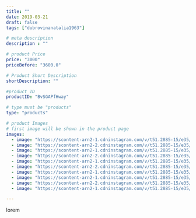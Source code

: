```yaml
---
title: ""
date: 2019-03-21
draft: false
tags: ["dubrovinanatalia1963"]

# meta description
description : ""

# product Price
price: "3000"
priceBefore: "3600.0"

# Product Short Description
shortDescription: ""

#product ID
productID: "BvSGAPfHway"

# type must be "products"
type: "products"

# product Images
# first image will be shown in the product page
images:
  - image: "https://scontent-arn2-1.cdninstagram.com/v/t51.2885-15/e35/53512221_325321025001119_6805641169470276759_n.jpg?se=7&tp=1&_nc_ht=scontent-arn2-1.cdninstagram.com&_nc_cat=111&_nc_ohc=AuQlkRgrcPAAX-rHtAB&ccb=7-4&oh=6c4f305a3a1ad04aade226eb797320b9&oe=60851B7F&ig_cache_key=MjAwNDY5MTE4NDg5NjQ3MTA2Nw%3D%3D.2-ccb7-4"
  - image: "https://scontent-arn2-2.cdninstagram.com/v/t51.2885-15/e35/53117308_360070031260976_5525560785206727776_n.jpg?se=7&tp=1&_nc_ht=scontent-arn2-2.cdninstagram.com&_nc_cat=108&_nc_ohc=No2YuK-qqwQAX-6OWjn&ccb=7-4&oh=09284cb5275d9443caa600c6b65ebf49&oe=60815A60&ig_cache_key=MjAwNDY5MTE4NDkyMTYyNzkwNA%3D%3D.2-ccb7-4"
  - image: "https://scontent-arn2-1.cdninstagram.com/v/t51.2885-15/e35/53243916_129446798185267_5605591810332899697_n.jpg?tp=1&_nc_ht=scontent-arn2-1.cdninstagram.com&_nc_cat=107&_nc_ohc=mW5WGENfo6IAX_6lmu3&ccb=7-4&oh=da0b593421284a36af17c7df590e48ce&oe=6082006A&ig_cache_key=MjAwNDY5MTE4NDg4ODI5ODgyNw%3D%3D.2-ccb7-4"
  - image: "https://scontent-arn2-2.cdninstagram.com/v/t51.2885-15/e35/53529408_624876491318948_8988040826356876071_n.jpg?tp=1&_nc_ht=scontent-arn2-2.cdninstagram.com&_nc_cat=108&_nc_ohc=nXV57pHtTzEAX_t8Krj&ccb=7-4&oh=ac6b6a56469d837ccbbf8348acad98d6&oe=6082E9E1&ig_cache_key=MjAwNDY5MTE4NDkwNDk4OTc0Nw%3D%3D.2-ccb7-4"
  - image: "https://scontent-arn2-1.cdninstagram.com/v/t51.2885-15/e35/54210563_339830369983774_9049475448839356831_n.jpg?tp=1&_nc_ht=scontent-arn2-1.cdninstagram.com&_nc_cat=110&_nc_ohc=_ukj36a0BIcAX-mfUIs&ccb=7-4&oh=fe9315e3263f3cd01009ebed6227db6d&oe=60817F49&ig_cache_key=MjAwNDY5MTE4NDk0NzAxNzE1Mg%3D%3D.2-ccb7-4"
  - image: "https://scontent-arn2-2.cdninstagram.com/v/t51.2885-15/e35/53415104_306606339973320_3380571724112169314_n.jpg?tp=1&_nc_ht=scontent-arn2-2.cdninstagram.com&_nc_cat=100&_nc_ohc=3hBuCXOxBdgAX_yAzpM&ccb=7-4&oh=b3e09734dd033044f3a3d86e51f5a83b&oe=60835714&ig_cache_key=MjAwNDY5MTE4NDkzMDA2ODczMQ%3D%3D.2-ccb7-4"
  - image: "https://scontent-arn2-1.cdninstagram.com/v/t51.2885-15/e35/54247466_304725566860387_2891979585125221705_n.jpg?se=8&tp=1&_nc_ht=scontent-arn2-1.cdninstagram.com&_nc_cat=107&_nc_ohc=CuoPeA8f0SEAX-Cp5PG&ccb=7-4&oh=fa0775bf0aec38f51f5348814617da46&oe=6083A285&ig_cache_key=MjAwNDY5MTE4NDkyMTYyNzU0Nw%3D%3D.2-ccb7-4"
  - image: "https://scontent-arn2-1.cdninstagram.com/v/t51.2885-15/e35/53473818_323040825227906_5113890341562769927_n.jpg?tp=1&_nc_ht=scontent-arn2-1.cdninstagram.com&_nc_cat=102&_nc_ohc=dVfhfb7txQIAX_53h-8&ccb=7-4&oh=faf6866b3bbbab9ff2623a7699a731df&oe=6083BA2D&ig_cache_key=MjAwNDY5MTE4NDkzODU0MjI1NQ%3D%3D.2-ccb7-4"
  - image: "https://scontent-arn2-2.cdninstagram.com/v/t51.2885-15/e35/53016450_2251589961781589_8760625184230850378_n.jpg?tp=1&_nc_ht=scontent-arn2-2.cdninstagram.com&_nc_cat=105&_nc_ohc=mn7cxdJsO0EAX9rMYYi&ccb=7-4&oh=23b9d21368b1e3fa1283a6a1f44910e7&oe=60825A48&ig_cache_key=MjAwNDY5MTE4NDk2MzYyMDI3MQ%3D%3D.2-ccb7-4"
  - image: "https://scontent-arn2-1.cdninstagram.com/v/t51.2885-15/e35/53699542_2245276395558121_8689682890367764352_n.jpg?se=8&tp=1&_nc_ht=scontent-arn2-1.cdninstagram.com&_nc_cat=101&_nc_ohc=ij71PjnnJx4AX9yVkc6&ccb=7-4&oh=b3abf4081a2023b42d85eced1df44e94&oe=60833E4E&ig_cache_key=MjAwNDY5MTE4NDkzODQ1NjUyMQ%3D%3D.2-ccb7-4"

---
```

lorem
